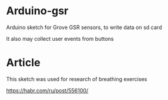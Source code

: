 # Arduino-gsr

Arduino sketch for Grove GSR sensors, to write data on sd card

It also may collect user events from buttons


# Article

This sketch was used for research of breathing exercises

https://habr.com/ru/post/556100/
